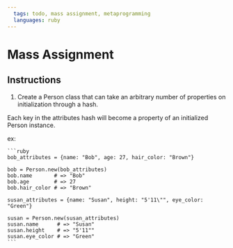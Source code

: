 ```yaml
---
  tags: todo, mass assignment, metaprogramming
  languages: ruby
---
```


# Mass Assignment

## Instructions

1. Create a Person class that can take an arbitrary number of properties on initialization through a hash.

  Each key in the attributes hash will become a property of an initialized Person instance.
  
  ex:

    ```ruby
    bob_attributes = {name: "Bob", age: 27, hair_color: "Brown"}

    bob = Person.new(bob_attributes)
    bob.name       # => "Bob"
    bob.age        # => 27
    bob.hair_color # => "Brown"

    susan_attributes = {name: "Susan", height: "5'11\"", eye_color: "Green"}

    susan = Person.new(susan_attributes)
    susan.name      # => "Susan"
    susan.height    # => "5'11""
    susan.eye_color # => "Green"
    ```